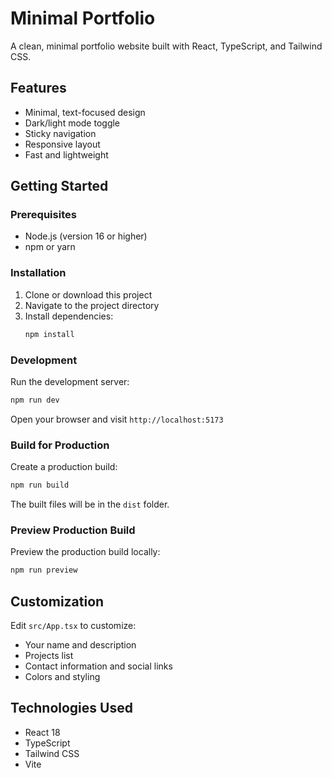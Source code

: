 # Minimal Portfolio

A clean, minimal portfolio website built with React, TypeScript, and Tailwind CSS.

## Features

- Minimal, text-focused design
- Dark/light mode toggle
- Sticky navigation
- Responsive layout
- Fast and lightweight

## Getting Started

### Prerequisites

- Node.js (version 16 or higher)
- npm or yarn

### Installation

1. Clone or download this project
2. Navigate to the project directory
3. Install dependencies:
   ```bash
   npm install
   ```

### Development

Run the development server:
```bash
npm run dev
```

Open your browser and visit `http://localhost:5173`

### Build for Production

Create a production build:
```bash
npm run build
```

The built files will be in the `dist` folder.

### Preview Production Build

Preview the production build locally:
```bash
npm run preview
```

## Customization

Edit `src/App.tsx` to customize:
- Your name and description
- Projects list
- Contact information and social links
- Colors and styling

## Technologies Used

- React 18
- TypeScript
- Tailwind CSS
- Vite